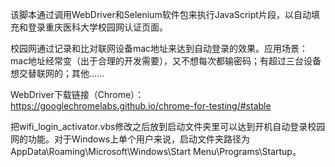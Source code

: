 该脚本通过调用WebDriver和Selenium软件包来执行JavaScript片段，以自动填充和登录重庆医科大学校园网认证页面。

校园网通过记录和比对联网设备mac地址来达到自动登录的效果。应用场景：mac地址经常变（出于合理的开发需要），又不想每次都输密码；有超过三台设备想交替联网的；其他……

WebDriver下载链接（Chrome）：https://googlechromelabs.github.io/chrome-for-testing/#stable

把wifi_login_activator.vbs修改之后放到启动文件夹里可以达到开机自动登录校园网的功能。对于Windows上单个用户来说，启动文件夹路径为AppData\Roaming\Microsoft\Windows\Start Menu\Programs\Startup。
